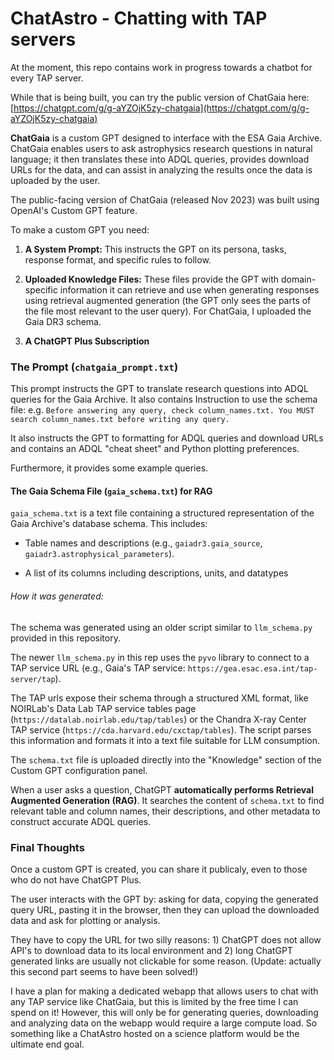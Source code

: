 # ChatAstro - Chatting with TAP servers

At the moment, this repo contains work in progress towards a chatbot for every TAP server.

While that is being built, you can try the public version of ChatGaia here: [https://chatgpt.com/g/g-aYZOjK5zy-chatgaia](https://chatgpt.com/g/g-aYZOjK5zy-chatgaia)

 **ChatGaia** is a custom GPT designed to interface with the ESA Gaia Archive. ChatGaia enables users to ask astrophysics research questions in natural language; it then translates these into ADQL queries, provides download URLs for the data, and can assist in analyzing the results once the data is uploaded by the user. 
 
 The public-facing version of ChatGaia (released Nov 2023) was built using OpenAI's Custom GPT feature.

To make a custom GPT you need:

1. **A System Prompt:** This instructs the GPT on its persona, tasks, response format, and specific rules to follow.

2. **Uploaded Knowledge Files:** These files provide the GPT with domain-specific information it can retrieve and use when generating responses using retrieval augmented generation (the GPT only sees the parts of the file most relevant to the user query). For ChatGaia, I uploaded the Gaia DR3 schema.

3. **A ChatGPT Plus Subscription**
  
### The Prompt (`chatgaia_prompt.txt`)

This prompt instructs the GPT to translate research questions into ADQL queries for the Gaia Archive. It also contains Instruction to use the schema file: e.g. `Before answering any query, check column_names.txt. You MUST search column_names.txt before writing any query.`

It also instructs the GPT to formatting for ADQL queries and download URLs and contains an ADQL "cheat sheet" and Python plotting preferences.

Furthermore, it provides some example queries.

  

#### **The Gaia Schema File (`gaia_schema.txt`) for RAG**

 `gaia_schema.txt` is a text file containing a structured representation of the Gaia Archive's database schema. This includes:

* Table names and descriptions (e.g., `gaiadr3.gaia_source`, `gaiadr3.astrophysical_parameters`).

* A list of its columns including descriptions, units, and datatypes

###### How it was generated:

The schema was generated using an older script similar to `llm_schema.py` provided in this repository.

The newer `llm_schema.py` in this rep uses the `pyvo` library to connect to a TAP service URL (e.g., Gaia's TAP service: `https://gea.esac.esa.int/tap-server/tap`).

The TAP urls expose their schema through a structured XML format,  like NOIRLab's Data Lab TAP service tables page (`https://datalab.noirlab.edu/tap/tables`) or the Chandra X-ray Center TAP service (`https://cda.harvard.edu/cxctap/tables`). The script parses this information and formats it into a text file suitable for LLM consumption.

The `schema.txt` file is uploaded directly into the "Knowledge" section of the Custom GPT configuration panel.

When a user asks a question, ChatGPT **automatically performs Retrieval Augmented Generation (RAG)**. It searches the content of `schema.txt` to find relevant table and column names, their descriptions, and other metadata to construct accurate ADQL queries.

### Final Thoughts
Once a custom GPT is created, you can share it publicaly, even to those who do not have ChatGPT Plus. 

The user interacts with the GPT by: asking for data, copying the generated query URL, pasting it in the browser, then they can upload the downloaded data and ask for plotting or analysis.

They have to copy the URL for two silly reasons: 1) ChatGPT does not allow API's to download data to its local environment and 2) long ChatGPT generated links are usually not clickable for some reason. (Update: actually this second part seems to have been solved!)

I have a plan for making a dedicated webapp that allows users to chat with any TAP service like ChatGaia, but this is limited by the free time I can spend on it! However, this will only be for generating queries, downloading and analyzing data on the webapp would require a large compute load. So something like a ChatAstro hosted on a science platform would be the ultimate end goal.
